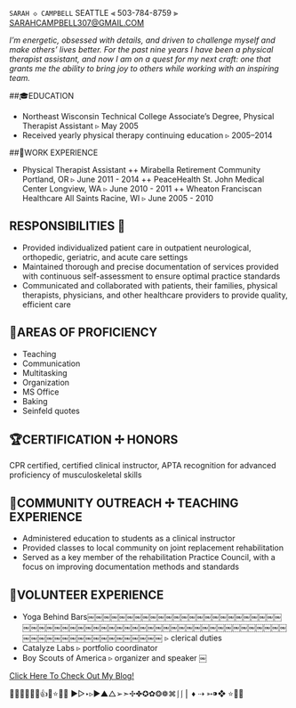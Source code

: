 
`SARAH ◇ CAMPBELL`
SEATTLE ⫷ 503-784-8759 ⫸ SARAHCAMPBELL307@GMAIL.COM

*I’m energetic, obsessed with details, and driven to challenge myself and make others’ lives better. For the past nine years I have been a physical therapist assistant, and now I am on a quest for my next craft: one that grants me the ability to bring  joy to others while working with an inspiring team.*

##🎓EDUCATION
* Northeast Wisconsin Technical College Associate’s Degree, Physical Therapist Assistant ▹ May 2005
* Received yearly physical therapy continuing education ▹ 2005–2014

##🏥WORK EXPERIENCE
+ Physical Therapist Assistant 
++ Mirabella Retirement Community Portland, OR ▹ June 2011 - 2014
++ PeaceHealth St. John Medical Center Longview, WA ▹ June 2010 - 2011
++ Wheaton Franciscan Healthcare All Saints Racine, WI ▹ June 2005 - 2010

## RESPONSIBILITIES 🎩
+ Provided individualized patient care in outpatient neurological, orthopedic, geriatric, and acute care settings
+ Maintained thorough and precise documentation of services provided with continuous self-assessment to ensure optimal practice standards
+ Communicated and collaborated with patients, their families, physical therapists, physicians, and other healthcare providers to provide quality, efficient care

## 💪AREAS OF PROFICIENCY 
+ Teaching 
+ Communication 
+ Multitasking 
+ Organization 
+ MS Office 
+ Baking
+ Seinfeld quotes

## 🏆CERTIFICATION ✢ HONORS
CPR certified, certified clinical instructor, APTA recognition for advanced proficiency of musculoskeletal skills

## 🎒COMMUNITY OUTREACH ✢ TEACHING EXPERIENCE
- Administered education to students as a clinical instructor
- Provided classes to local community on joint replacement rehabilitation
- Served as a key member of the rehabilitation Practice Council, with a focus on improving documentation methods and standards

## 🙏VOLUNTEER EXPERIENCE
- Yoga Behind Bars￼￼￼￼￼￼￼￼￼￼￼￼￼￼￼￼￼￼￼￼￼￼￼￼￼￼￼￼￼￼￼￼￼￼￼￼￼￼￼￼￼￼￼￼￼￼￼￼￼￼￼￼￼￼￼￼￼￼￼￼￼￼￼￼￼￼￼￼￼￼￼￼￼￼￼￼￼ ▹ clerical duties 
- Catalyze Labs ▹ portfolio coordinator 
- Boy Scouts of America ▹ organizer and speaker ￼

[Click Here To Check Out My Blog!](https://toppedwithlove.wordpress.com/)

📓🎒🏫🎩💯🙏👍🌟⭐️💪👏
▶︎▷‣▹►▲△➢➣✢✤✪✿❂❁⌘⎰⎰⎪ ♦︎ ⇢ ➳⁍❖ ⭐️🌟🏫



